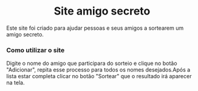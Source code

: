 # <h1 align="center"> Site amigo secreto </h1>
Este site foi criado para ajudar pessoas e seus amigos a sortearem um amigo secreto.

<h3> Como utilizar o site </h3>
Digite o nome do amigo que participara do sorteio e clique no botão "Adicionar", repita esse processo para todos os nomes desejados.Após a lista estar completa clicar no botão "Sortear" que o resultado irá aparecer na tela.
